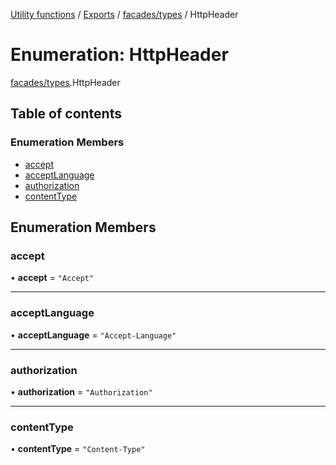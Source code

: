 [Utility functions](../index.md) / [Exports](../modules.md) / [facades/types](../modules/facades_types.md) / HttpHeader

# Enumeration: HttpHeader

[facades/types](../modules/facades_types.md).HttpHeader

## Table of contents

### Enumeration Members

- [accept](facades_types.HttpHeader.md#accept)
- [acceptLanguage](facades_types.HttpHeader.md#acceptlanguage)
- [authorization](facades_types.HttpHeader.md#authorization)
- [contentType](facades_types.HttpHeader.md#contenttype)

## Enumeration Members

### accept

• **accept** = ``"Accept"``

___

### acceptLanguage

• **acceptLanguage** = ``"Accept-Language"``

___

### authorization

• **authorization** = ``"Authorization"``

___

### contentType

• **contentType** = ``"Content-Type"``
